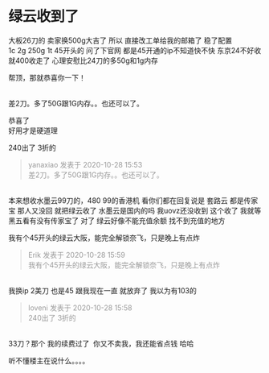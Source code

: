 # 绿云收到了


大板26刀的 卖家换500g大吉了 所以 直接改工单给我的邮箱了 稳了配置<br />
1c 2g 250g 1t 45开头的 问了下官网 都是45开通的ip不知道快不快 东京24不好收 就400收走了 心理安慰比24刀的多50g和1g内存 

帮顶，那就恭喜你一下！<br />
<br />
<img src="static/image/smiley/default/lol.gif" smilieid="12" border="0" alt="" /><img src="static/image/smiley/default/lol.gif" smilieid="12" border="0" alt="" /><img src="static/image/smiley/default/lol.gif" smilieid="12" border="0" alt="" />

差2刀。多了50G跟1G内存。。也还可以了。

恭喜了<br />
好用才是硬道理

240出了 3折的

<div class="quote"><blockquote><font color="#999999">yanaxiao 发表于 2020-10-28 15:53</font><br />
<font color="#999999">差2刀。多了50G跟1G内存。。也还可以了。</font></blockquote></div><br />
本来想收水墨云99刀的，480 99的香港机 看你们都在回复说是 套路云 都是传家宝 那人又没回 就把绿云收了 水墨云是国内的吗 我uovz还没收到 这个收了 我就等黑五看有没有传家宝了 对了 绿云好像不能充值余额 找不到充值的地方

我有个45开头的绿云大阪，能完全解锁奈飞，只是晚上有点炸

<div class="quote"><blockquote><font color="#999999">Erik 发表于 2020-10-28 15:59</font><br />
<font color="#999999">我有个45开头的绿云大阪，能完全解锁奈飞，只是晚上有点炸</font></blockquote></div><br />
我换ip 2美刀 也是45 跟我现在一直 就放弃了 我以为有103的

<div class="quote"><blockquote><font color="#999999">loveni 发表于 2020-10-28 15:58</font><br />
<font color="#999999">240出了 3折的</font></blockquote></div><br />
33刀？那个 我的续费过了&nbsp;&nbsp;你又不卖我，我还能省点钱 哈哈

听不懂楼主在说什么。。。。
